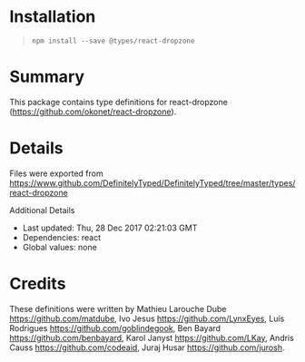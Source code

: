 # Installation
> `npm install --save @types/react-dropzone`

# Summary
This package contains type definitions for react-dropzone (https://github.com/okonet/react-dropzone).

# Details
Files were exported from https://www.github.com/DefinitelyTyped/DefinitelyTyped/tree/master/types/react-dropzone

Additional Details
 * Last updated: Thu, 28 Dec 2017 02:21:03 GMT
 * Dependencies: react
 * Global values: none

# Credits
These definitions were written by Mathieu Larouche Dube <https://github.com/matdube>, Ivo Jesus <https://github.com/LynxEyes>, Luís Rodrigues <https://github.com/goblindegook>, Ben Bayard <https://github.com/benbayard>, Karol Janyst <https://github.com/LKay>, Andris Causs <https://github.com/codeaid>, Juraj Husar <https://github.com/jurosh>.
